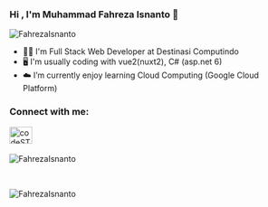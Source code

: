### Hi , I'm Muhammad Fahreza Isnanto 👋

<p align="left"> <img src="https://komarev.com/ghpvc/?username=FahrezaIsnanto" alt="FahrezaIsnanto" /> </p>

- 👨‍💻 I'm Full Stack Web Developer at Destinasi Computindo
- 🖥️ I'm usually coding with vue2(nuxt2), C# (asp.net 6)
- ☁️ I’m currently enjoy learning Cloud Computing (Google Cloud Platform)


### Connect with me:

[<img align="left" alt="codeSTACKr | LinkedIn" height="30" width="40" src="https://cdn.jsdelivr.net/npm/simple-icons@v3/icons/linkedin.svg" />][linkedin]

<br /><br />

<p><img align="center" src="https://github-readme-stats.vercel.app/api?username=FahrezaIsnanto&show_icons=true" alt="FahrezaIsnanto" /></p>

<br />
<p><img align="left" src="https://github-readme-stats.vercel.app/api/top-langs/?username=FahrezaIsnanto&layout=compact" alt="FahrezaIsnanto" /></p>

[linkedin]: https://www.linkedin.com/in/muhammad-fahreza-isnanto-3192b0213

<!--
**anonymousliem/anonymousliem** is a ✨ _special_ ✨ repository because its `README.md` (this file) appears on your GitHub profile.

Here are some ideas to get you started:

- 🔭 I’m currently working on ...
- 🌱 I’m currently learning ...
- 👯 I’m looking to collaborate on ...
- 🤔 I’m looking for help with ...
- 💬 Ask me about ...
- 📫 How to reach me: ...
- 😄 Pronouns: ...
- ⚡ Fun fact: ...
-->
